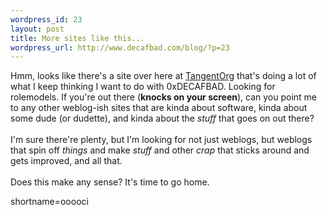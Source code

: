 ```yaml
--- 
wordpress_id: 23
layout: post
title: More sites like this...
wordpress_url: http://www.decafbad.com/blog/?p=23
---
```

Hmm, looks like there's a site over here at <a href="http://software.tangent.org/">TangentOrg</a> that's doing a lot of what I keep thinking I want to do with 0xDECAFBAD.  Looking for rolemodels.  If you're out there (<strong>knocks on your screen</strong>), can you point me to any other weblog-ish sites that are kinda about software, kinda about some dude (or dudette), and kinda about the <i>stuff</i> that goes on out there?
<br /><br />
I'm sure there're plenty, but I'm looking for not just weblogs, but weblogs that spin off <i>things</i> and make <i>stuff</i> and other <i>crap</i> that sticks around and gets improved, and all that.
<br /><br />
Does this make any sense?  It's time to go home.
<!--more-->
shortname=ooooci
